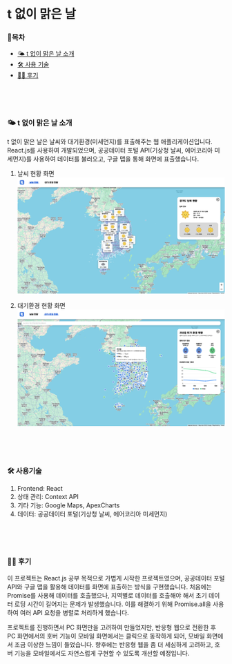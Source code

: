 # t 없이 맑은 날

### 📑목차<br>
- [🌤 ️t 없이 맑은 날 소개](#user-content--️t-없이-맑은-날-소개)<br>
- [🛠 사용 기술](#user-content-️-사용기술)<br>
- [👍🏻 후기](#user-content--후기)<br>

<br>
<br>
<br>

### 🌤 ️t 없이 맑은 날 소개
t 없이 맑은 날은 날씨와 대기환경(미세먼지)를 표출해주는 웹 애플리케이션입니다.<br>
React.js를 사용하여 개발되었으며, 공공데이터 포털 API(기상청 날씨, 에어코리아 미세먼지)를 사용하여 데이터를 불러오고, 구글 맵을 통해 화면에 표출했습니다.


1. 날씨 현황 화면
![1_날씨 화면](https://github.com/youngkeol/clearday/blob/main/readme_images/cleanday01.png)<br>

2. 대기환경 현황 화면
![2_대기환경 화면](https://github.com/youngkeol/clearday/blob/main/readme_images/cleanday02.png)<br>
<br>
<br>
<br>





### 🛠️ 사용기술
1. Frontend: React
2. 상태 관리: Context API
3. 기타 기능: Google Maps, ApexCharts
4. 데이터: 공공데이터 포털(기상청 날씨, 에어코리아 미세먼지)
<br>
<br>
<br>


### 👍🏻 후기
이 프로젝트는 React.js 공부 목적으로 가볍게 시작한 프로젝트였으며, 공공데이터 포털 API와 구글 맵을 활용해 데이터를 화면에 표출하는 방식을 구현했습니다.
처음에는 Promise를 사용해 데이터를 호출했으나, 지역별로 데이터를 호출해야 해서 초기 데이터 로딩 시간이 길어지는 문제가 발생했습니다. 이를 해결하기 위해 Promise.all을 사용하여 여러 API 요청을 병렬로 처리하게 했습니다.

프로젝트를 진행하면서 PC 화면만을 고려하여 만들었지만, 반응형 웹으로 전환한 후 PC 화면에서의 호버 기능이 모바일 화면에서는 클릭으로 동작하게 되어, 모바일 화면에서 조금 이상한 느낌이 들었습니다.
향후에는 반응형 웹을 좀 더 세심하게 고려하고, 호버 기능을 모바일에서도 자연스럽게 구현할 수 있도록 개선할 예정입니다.
<br>
<br>
<br>
